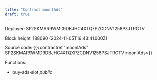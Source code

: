 ```yaml
---
title: "Contract moonlAds"
draft: true
---
```

Deployer: SP2SKMAR9WMD9DBJHC4XTQXPZCDNV1258PSJTRGTV


 



Block height: 188090 (2024-11-05T16:43:41.000Z)

Source code: {{<contractref "moonlAds" SP2SKMAR9WMD9DBJHC4XTQXPZCDNV1258PSJTRGTV moonlAds>}}

Functions:

* buy-ads-slot _public_

